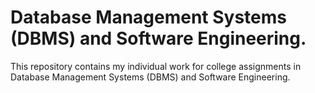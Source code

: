 # Database Management Systems (DBMS) and Software Engineering.
This repository contains my individual work for college assignments in Database Management Systems (DBMS) and Software Engineering. 